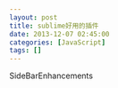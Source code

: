```yaml
---
layout: post
title: sublime好用的插件
date: 2013-12-07 02:45:00
categories: [JavaScript]
tags: []
---
```

SideBarEnhancements